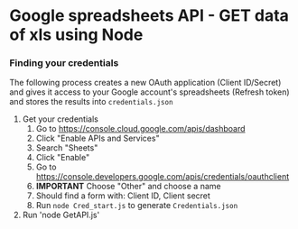 # Google spreadsheets API - GET data of xls using Node

### Finding your credentials

The following process creates a new OAuth application (Client ID/Secret) and gives it access to your Google account's spreadsheets (Refresh token) and stores the results into `credentials.json`

1. Get your credentials
    1. Go to https://console.cloud.google.com/apis/dashboard
    1. Click "Enable APIs and Services"
    1. Search "Sheets"
    1. Click "Enable"
    1. Go to https://console.developers.google.com/apis/credentials/oauthclient
    1. **IMPORTANT** Choose "Other" and choose a name
    1. Should find a form with: Client ID, Client secret
    1. Run `node Cred_start.js` to generate `Credentials.json`
1. Run 'node GetAPI.js'
